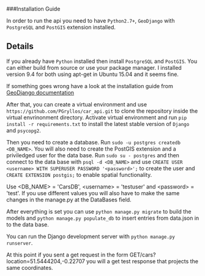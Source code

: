 ###Installation Guide

In order to run the api you need to have `Python2.7+`, `GeoDjango` with `PostgreSQL` and `PostGIS` extension installed.

Details
---

If you already have `Python` installed then install `PostgreSQL` and `PostGIS`. You can either build from source or use your package manager. I installed version 9.4 for both using apt-get in Ubuntu 15.04 and it seems fine.

If something goes wrong have a look at the installation guide from [GeoDjango documentation](https://docs.djangoproject.com/en/1.8/ref/contrib/gis/install/postgis/)

After that, you can create a virtual environment and use `https://github.com/PGryllos/car_api.git` to clone the repository inside the virtual envrinonment directory. Activate virtual environment and run `pip install -r requirements.txt` to install the latest stable version of `Django` and `psycopg2`.

Then you need to create a database. Run `sudo -u postgres createdb <DB_NAME>`. You will also need to create the PostGIS extension and a priviledged user for the data base. Run `sudo su - postgres` and then connect to the data base with `psql -d <DB_NAME>` and use `CREATE USER <username> WITH SUPERUSER PASSWORD '<password>';` to create the user and `CREATE EXTENSION postgis;` to enable spatial functionality.

Use \<DB_NAME\> = 'CarsDB', \<username\> = 'testuser' and \<password\> = 'test'. If you use different values you will also have to make the same changes in the manage.py at the DataBases field.

After everything is set you can use `python manage.py migrate` to build the models and `python manage.py populate_db` to insert entries from data.json in to the data base.

You can run the Django development server with `python manage.py runserver`. 

At this point if you sent a get request in the form GET/cars?location=51.5444204,-0.22707 you will a get test response that projects the same coordinates.
